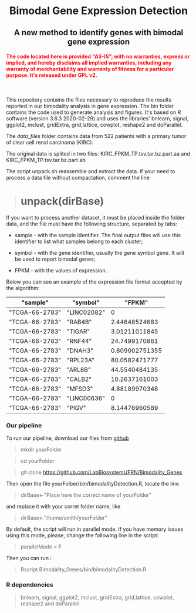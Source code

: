 # <center> Bimodal Gene Expression Detection</center>
## <center> A new method to identify genes with bimodal gene expression</center>

####  <span style="color:red">The code located here is provided "AS-IS", with no warranties, express or implied, and hereby disclaims all implied warranties, including any warranty of merchantability and warranty of fitness for a particular purpose. It's released under GPL v2.</span> </center>
<br>

This repository contains the files necessary to reproduce the results reported in our bimodality analysis in gene expression. The bin folder contains the code used to generate analysis and figures. It's based on R software (version 3.6.3 2020-02-29) and uses the libraries' bnlearn, signal, ggplot2, mclust, gridExtra, grid,lattice, cowplot, reshape2 and doParallel.

The *data_files*  folder contains data from 522 patients with a primary tumor of clear cell renal carcinoma (KIRC).

The original data is splited in two files: KIRC_FPKM_TP.tsv.tar.bz.part.aa and KIRC_FPKM_TP.tsv.tar.bz.part.ab

The script unpack.sh reassemble and extract the data. If your need to process a data file without compactation, comment the line

> # unpack(dirBase)

If you want to process another dataset, it must be placed inside the folder data, and the file must have the following structure, separated by tabs:

* sample - with the sample identifier. The final output files will use this identifier to list what samples belong to each cluster;

* symbol - with the gene identifier, usually the gene symbol gene. It will be used to report bimodal genes;

* FPKM - with the values ​​of expression.

Below you can see an example of the expression file format accepted by the algorithm:

"sample"	|	"symbol"	|	"FPKM"
--------	|	--------	|	--------
"TCGA-66-2783"	|	"LINC02082"	|	0
"TCGA-66-2783"	|	"RAB4B"	|	2.44648524683
"TCGA-66-2783"	|	"TIGAR"	|	3.01211011845
"TCGA-66-2783"	|	"RNF44"	|	24.7499170861
"TCGA-66-2783"	|	"DNAH3"	|	0.809002751355
"TCGA-66-2783"	|	"RPL23A"	|	80.0582471777
"TCGA-66-2783"	|	"ARL8B"	|	44.5540484135
"TCGA-66-2783"	|	"CALB2"	|	10.2637161003
"TCGA-66-2783"	|	"MFSD3"	|	4.88189970348
"TCGA-66-2783"	|	"LINC00636"	|	0
"TCGA-66-2783"	|	"PIGV"	|	8.14476960589




<a name="any"></a>
###  Our pipeline  
To run our pipeline, download our files from [github](https://github.com/LabBiosystemUFRN/Bimodality_Genes) 
> mkdir yourFolder

> cd yourFolder

> git clone https://github.com/LabBiosystemUFRN/Bimodality_Genes

Then open the file yourFolber/bin/bimodalityDetection.R, locate the line
> dirBase<-"Place here the correct name of yourFolder"

and replace it with your corret folder name, like

> dirBase<-"/home/smith/yourFolder"

By default, the script will run in parallel mode. If you have memory issues using this mode, please, change the following line in the script:

> parallelMode = F

Then you can run :
> Rscript Bimodality_Genes/bin/bimodalityDetection.R

### R dependencies

> bnlearn, signal, ggplot2, mclust, gridExtra, grid,lattice, cowplot, reshape2 and doParallel

